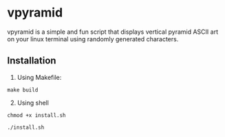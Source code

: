 # vpyramid
vpyramid is a simple and fun script that displays vertical pyramid ASCII art on your linux terminal using randomly generated characters.

## Installation
1. Using Makefile:

`make build`

2. Using shell

`chmod +x install.sh`

`./install.sh`

